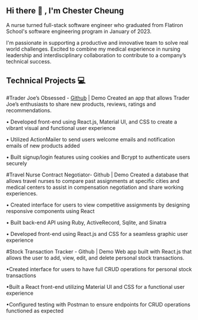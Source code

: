 ## Hi there 👋 , I'm Chester Cheung

A nurse turned full-stack software engineer who graduated from Flatiron School's software engineering program in January of 2023. 

I'm passionate in supporting a productive and innovative team to solve real world challenges. Excited to combine my medical experience in nursing leadership and interdisciplinary collaboration to contribute to a company’s technical success.

## Technical Projects 💻

#Trader Joe’s Obsessed - [Github](https://github.com/ChesterCheung/Trader-Joes-Obssessed) | Demo
Created an app that allows Trader Joe’s enthusiasts to share new products, reviews, ratings and recommendations.

• Developed front-end using React.js, Material UI, and CSS to create a vibrant visual and functional user experience

• Utilized ActionMailer to send users welcome emails and notification emails of new products added

• Built signup/login features using cookies and Bcrypt to authenticate users securely

#Travel Nurse Contract Negotiator- Github | Demo
Created a database that allows travel nurses to compare past assignments at specific cities and medical centers to assist in compensation negotiation and share working experiences.

• Created interface for users to view competitive assignments by designing responsive components using React

• Built back-end API using Ruby, ActiveRecord, Sqlite, and Sinatra

• Developed front-end using React.js and CSS for a seamless graphic user experience

#Stock Transaction Tracker - Github | Demo
Web app built with React.js that allows the user to add, view, edit, and delete personal stock transactions.

•Created interface for users to have full CRUD operations for personal stock transactions

•Built a React front-end utilizing Material UI and CSS for a functional user experience

•Configured testing with Postman to ensure endpoints for CRUD operations functioned as expected







<!--
**ChesterCheung/ChesterCheung** is a ✨ _special_ ✨ repository because its `README.md` (this file) appears on your GitHub profile.

Here are some ideas to get you started:

- 🔭 I’m currently working on ...
- 🌱 I’m currently learning ...
- 👯 I’m looking to collaborate on ...
- 🤔 I’m looking for help with ...
- 💬 Ask me about ...
- 📫 How to reach me: ...
- 😄 Pronouns: ...
- ⚡ Fun fact: ...
-->
